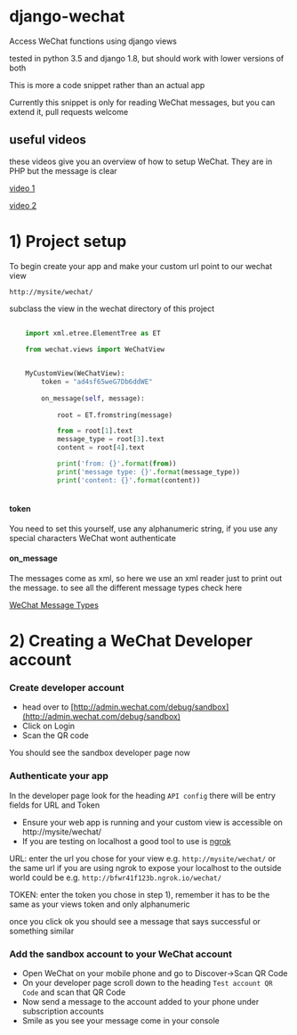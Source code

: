 # django-wechat
Access WeChat functions using django views

tested in python 3.5 and django 1.8, but should work with lower versions of both

This is more a code snippet rather than an actual app

Currently this snippet is only for reading WeChat messages, but you can extend it, pull requests welcome


## useful videos

these videos give you an overview of how to setup WeChat. They are in PHP but the message is clear

[video 1](https://www.youtube.com/watch?v=kB20Zf51QWU)

[video 2](https://www.youtube.com/watch?v=_2FSzD2B2F0)


# 1) Project setup

To begin create your app and make your custom url point to our
wechat view

`http://mysite/wechat/`

subclass the view in the wechat directory of this project

```python
    
    import xml.etree.ElementTree as ET
    
    from wechat.views import WeChatView


    MyCustomView(WeChatView):
        token = "ad4sf65weG7Db6ddWE"
        
        on_message(self, message):
                
            root = ET.fromstring(message)

            from = root[1].text
            message_type = root[3].text
            content = root[4].text

            print('from: {}'.format(from))
            print('message type: {}'.format(message_type))
            print('content: {}'.format(content))
        
```


#### token

You need to set this yourself, use any alphanumeric string, if you use any special characters WeChat 
wont authenticate


#### on_message

The messages come as xml, so here we use an xml reader just to print out the message. to see all
the different message types check here

[WeChat Message Types](http://admin.wechat.com/wiki/index.php?title=Common_Messages)


# 2) Creating a WeChat Developer account

### Create developer account

* head over to [http://admin.wechat.com/debug/sandbox](http://admin.wechat.com/debug/sandbox)
* Click on Login
* Scan the QR code

You should see the sandbox developer page now

### Authenticate your app

In the developer page look for the heading `API config` there will be entry fields for URL and Token

* Ensure your web app is running and your custom view is accessible on http://mysite/wechat/
* If you are testing on localhost a good tool to use is [ngrok](https://ngrok.com/docs#expose)

URL: enter the url you chose for your view e.g. `http://mysite/wechat/` or the same url if you are using 
ngrok to expose your localhost to the outside world could be e.g. `http://bfwr41f123b.ngrok.io/wechat/`

TOKEN: enter the token you chose in step 1), remember it has to be the same as your views token and only alphanumeric

once you click ok you should see a message that says successful or something similar

### Add the sandbox account to your WeChat account

* Open WeChat on your mobile phone and go to Discover->Scan QR Code
* On your developer page scroll down to the heading `Test account QR Code` and scan that QR Code
* Now send a message to the account added to your phone under subscription accounts
* Smile as you see your message come in your console




